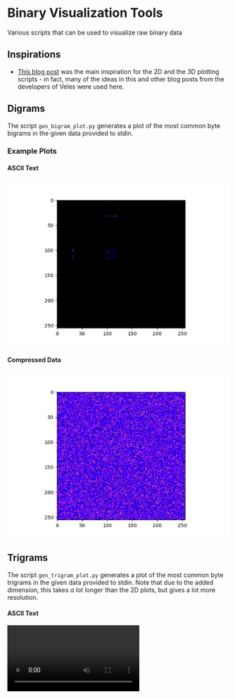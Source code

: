 # Binary Visualization Tools

Various scripts that can be used to visualize raw binary data

## Inspirations
 - [This blog post](https://codisec.com/binary-visualization-explained/) was the main inspiration for the 2D and the 3D plotting scripts - in fact, many of the ideas in this and other blog posts from the developers of Veles were used here.


## Digrams
The script `gen_bigram_plot.py` generates a plot of the most common byte bigrams in the given data provided to stdin.

### Example Plots

#### ASCII Text
![2D ASCII plot](/binary_visualization/plots/2d_ascii.png)
#### Compressed Data
![2D Compressed plot](/binary_visualization/plots/2d_compressed.png)

## Trigrams
The script `gen_trigram_plot.py` generates a plot of the most common byte trigrams in the given data provided to stdin. Note that due to the added dimension, this takes *a lot* longer than the 2D plots, but gives a lot more resolution.

#### ASCII Text
![3D ASCII plot](/binary_visualization/plots/3d_ascii.mp4)
